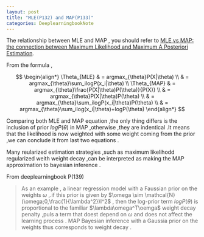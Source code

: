 ```yaml
---
layout: post
title: "MLE(P132) and MAP(P133)"
categories: DeeplearningbookNote
---
```

The relationship between MLE and MAP , you should refer to [MLE vs MAP: the connection between Maximum Likelihood and Maximum A Posteriori Estimation](https://wiseodd.github.io/techblog/2017/01/01/mle-vs-map/).

From the formula ,   

$$
\begin{align*}
\Theta_{MLE} & = argmax_{\theta}P(X|\theta) \\
& = argmax_{\theta}\sum_ilogP(x_i|\theta) \\
\Theta_{MAP} & = argmax_{\theta}\frac{P(X|\theta)P(\theta)}{P(X)} \\
& = argmax_{\theta}P(X|\theta)P(\theta) \\ 
& = argmax_{\theta}\sum_ilogP(x_i|\theta)P(\theta) \\
& = argmax_{\theta}\sum_ilog(x_i|\theta)+logP(\theta)
\end{align*}
$$

Comparing both MLE and MAP equation ,the only thing differs is the inclusion of prior $logP(\theta)$ in MAP ,otherwise ,they are indentical .It means that the likelihood is now weighted with some weight coming from the prior ,we can conclude it from last two equations .

Many reularized estimation strategies ,such as maximum likelihodd regularized weith weight decay ,can be interpreted as making the MAP approximation to bayesian inference .  

From deeplearningbook P(139)
>As an example , a linear regression model with a Faussian prior on the weights $\omega$ ,.if this prior is given by $\omega \sim \mathcal{N}(\omega;0,\frac{1}{\lambda^2})I^2$ , then the log-prior term $logP(\theta)$ is proportional to the familiar $\lambda\omega^T\oemga$ weight decay penalty ,puls a term that doest depend on $\omega$ and does not affect the learning process . MAP Bayesian inference with a Gaussia prior on the weights thus corresponds to weight decay .



